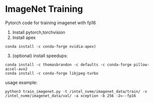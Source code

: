 # ImageNet Training
Pytorch code for training imagenet with fp16

1. Install pytorch,torchvision
2. Install apex
```
conda install -c conda-forge nvidia-apex)
```
3. (optional) install speedups:
```
conda install -c thomasbrandon -c defaults -c conda-forge pillow-accel-avx2
conda install -c conda-forge libjpeg-turbo
```

usage example:
```
python3 train_imagenet.py -t /intel_nvme/imagenet_data/train/ -v  /intel_nvme/imagenet_data/val/ -a xception -b 256 -2=--fp16
```
